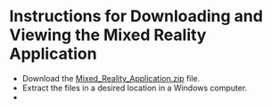 # Instructions for Downloading and Viewing the Mixed Reality Application
- Download the [Mixed_Reality_Application.zip](./Mixed_Reality_Application.zip) file.
- Extract the files in a desired location in a Windows computer.
- 
